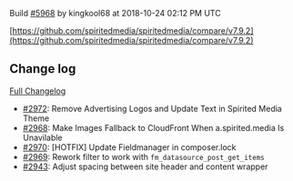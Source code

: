 Build [#5968](https://circleci.com/gh/spiritedmedia/spiritedmedia/5968) by kingkool68 at 2018-10-24 02:12 PM UTC

[https://github.com/spiritedmedia/spiritedmedia/compare/v7.9.2](https://github.com/spiritedmedia/spiritedmedia/compare/v7.9.2)
## Change log
[Full Changelog](git@github.com:spiritedmedia/spiritedmedia.git/compare/v7.9.1...v7.9.2)

 - [#2972](git@github.com:spiritedmedia/spiritedmedia.git/pull/2972): Remove Advertising Logos and Update Text in Spirited Media Theme
 - [#2968](git@github.com:spiritedmedia/spiritedmedia.git/pull/2968): Make Images Fallback to CloudFront When a.spirited.media Is Unavilable
 - [#2970](git@github.com:spiritedmedia/spiritedmedia.git/pull/2970): [HOTFIX] Update Fieldmanager in composer.lock
 - [#2969](git@github.com:spiritedmedia/spiritedmedia.git/pull/2969): Rework filter to work with `fm_datasource_post_get_items`
 - [#2943](git@github.com:spiritedmedia/spiritedmedia.git/pull/2943): Adjust spacing between site header and content wrapper
